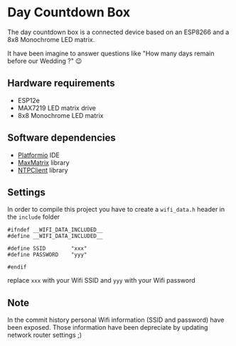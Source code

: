 # Day Countdown Box

The day countdown box is a connected device based on an ESP8266 and a 8x8 Monochrome LED matrix.

It have been imagine to answer questions like "How many days remain before our Wedding ?" 😉

## Hardware requirements

- ESP12e
- MAX7219 LED matrix drive
- 8x8 Monochrome LED matrix

## Software dependencies

- [Platformio](https://platformio.org/) IDE
- [MaxMatrix](https://github.com/AndreasBur/MaxMatrix) library
- [NTPClient](https://github.com/arduino-libraries/NTPClient) library

## Settings

In order to compile this project you have to create a `wifi_data.h` header in the `include` folder

```
#ifndef __WIFI_DATA_INCLUDED__
#define __WIFI_DATA_INCLUDED__

#define SSID        "xxx"
#define PASSWORD    "yyy"

#endif
```

replace `xxx` with your Wifi SSID and `yyy` with your Wifi password

## Note

In the commit history personal Wifi information (SSID and password) have been exposed. Those information have been depreciate by updating network router settings ;)
